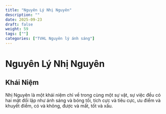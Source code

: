 ```yaml
---
title: "Nguyên Lý Nhị Nguyên"
description: ""
date: 2025-09-23
draft: false
weight: 59
tags: [""]
categories: ["TVHL Nguyên lý ánh sáng"]
---
```


# Nguyên Lý Nhị Nguyên

<!-- **Mã:** 
**Nhóm:**  -->

## Khái Niệm

Nhị Nguyên là một khái niệm chỉ về trong cùng một sự vật,
sự việc đều có hai mặt đối lập như ánh sáng và bóng tối, tích cực và tiêu cực, ưu điểm và khuyết điểm, có và không, được và mất, tốt và xấu.
